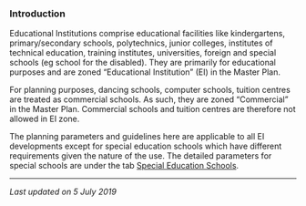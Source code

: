 ### Introduction

Educational Institutions comprise educational facilities like
kindergartens, primary/secondary schools, polytechnics, junior colleges,
institutes of technical education, training institutes, universities,
foreign and special schools (eg school for the disabled). They are
primarily for educational purposes and are zoned “Educational
Institution” (EI) in the Master Plan.

For planning purposes, dancing schools, computer schools, tuition
centres are treated as commercial schools. As such, they are zoned
“Commercial” in the Master Plan. Commercial schools and tuition centres
are therefore not allowed in EI zone.

The planning parameters and guidelines here are applicable to all EI
developments except for special education schools which have different
requirements given the nature of the use. The detailed parameters for
special schools are under the tab [Special Education
Schools](https://www.ura.gov.sg/Corporate/Guidelines/Development-Control/Non-Residential/EI/Special-Education-Schools).

------------------------------------------------------------------------

*Last updated on 5 July 2019*
